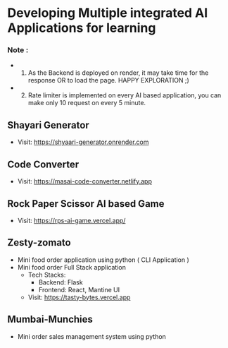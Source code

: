 # Developing Multiple integrated AI Applications for learning
### Note :
- 1. As the Backend is deployed on render, it may take time for the response OR to load the page. HAPPY EXPLORATION ;)
- 2. Rate limiter is implemented on every AI based application, you can make only 10 request on every 5 minute.
## Shayari Generator
- Visit: https://shyaari-generator.onrender.com
## Code Converter
- Visit: https://masai-code-converter.netlify.app
## Rock Paper Scissor AI based Game
- Visit: https://rps-ai-game.vercel.app/
## Zesty-zomato
- Mini food order application using python ( CLI Application )
- Mini food order Full Stack application
  - Tech Stacks:
    - Backend: Flask
    - Frontend: React, Mantine UI
  - Visit: https://tasty-bytes.vercel.app
## Mumbai-Munchies
- Mini order sales management system using python
